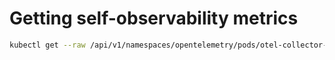 # Getting self-observability metrics

```bash
kubectl get --raw /api/v1/namespaces/opentelemetry/pods/otel-collector-0:8888/proxy/metrics
```